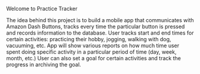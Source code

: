 Welcome to Practice Tracker

The idea behind this project is to build a mobile app that communicates with Amazon Dash Buttons, tracks every time the particular button is pressed and records information to the database. User tracks start and end times for certain activities: practicing their hobby, jogging, walking with dog, vacuuming, etc. App will show various reports on how much time user spent doing specific activity in a particular period of time (day, week, month, etc.) User can also set a goal for certain activities and track the progress in archiving the goal.
